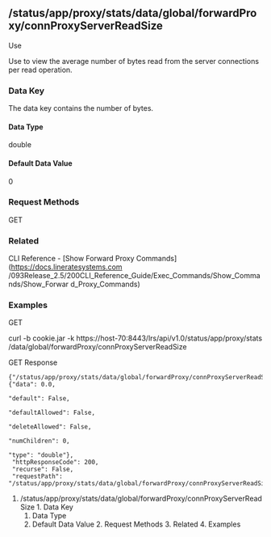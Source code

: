 ## /status/app/proxy/stats/data/global/forwardProxy/connProxyServerReadSize

Use

Use to view the average number of bytes read from the server connections per
read operation.

### Data Key

The data key contains the number of bytes.

#### Data Type

double

#### Default Data Value

0

### Request Methods

GET

### Related

CLI Reference - [Show Forward Proxy Commands](https://docs.lineratesystems.com
/093Release_2.5/200CLI_Reference_Guide/Exec_Commands/Show_Commands/Show_Forwar
d_Proxy_Commands)

### Examples

GET

curl -b cookie.jar -k https://host-70:8443/lrs/api/v1.0/status/app/proxy/stats
/data/global/forwardProxy/connProxyServerReadSize

GET Response

    
    {"/status/app/proxy/stats/data/global/forwardProxy/connProxyServerReadSize": {"data": 0.0,
                                                                                   "default": False,
                                                                                   "defaultAllowed": False,
                                                                                   "deleteAllowed": False,
                                                                                   "numChildren": 0,
                                                                                   "type": "double"},
     "httpResponseCode": 200,
     "recurse": False,
     "requestPath": "/status/app/proxy/stats/data/global/forwardProxy/connProxyServerReadSize"}
    

  1. /status/app/proxy/stats/data/global/forwardProxy/connProxyServerReadSize
    1. Data Key
      1. Data Type
      2. Default Data Value
    2. Request Methods
    3. Related
    4. Examples

